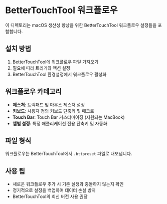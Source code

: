 # BetterTouchTool 워크플로우

이 디렉토리는 macOS 생산성 향상을 위한 BetterTouchTool 워크플로우 설정들을 포함합니다.

## 설치 방법
1. BetterTouchTool에 워크플로우 파일 가져오기
2. 필요에 따라 트리거와 액션 설정
3. BetterTouchTool 환경설정에서 워크플로우 활성화

## 워크플로우 카테고리
- **제스처**: 트랙패드 및 마우스 제스처 설정
- **키보드**: 사용자 정의 키보드 단축키 및 매크로
- **Touch Bar**: Touch Bar 커스터마이징 (지원되는 MacBook)
- **앱별 설정**: 특정 애플리케이션 전용 단축키 및 자동화

## 파일 형식
워크플로우는 BetterTouchTool에서 `.bttpreset` 파일로 내보냅니다.

## 사용 팁
- 새로운 워크플로우 추가 시 기존 설정과 충돌하지 않는지 확인
- 정기적으로 설정을 백업하여 데이터 손실 방지
- BetterTouchTool의 최신 버전 사용 권장